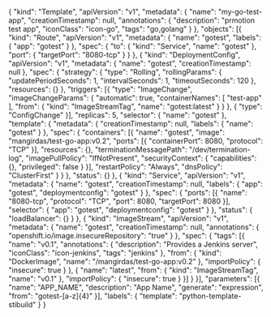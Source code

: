 {
                "kind": "Template",
                "apiVersion": "v1",
                "metadata": {
                                "name": "my-go-test-app",
                                "creationTimestamp": null,
                                "annotations": {
                                                "description": "prmotion test app",
                                                "iconClass": "icon-go",
                                                "tags": "go,golang"
                                }
                },
                "objects": [{
                                "kind": "Route",
                                "apiVersion": "v1",
                                "metadata": {
                                                "name": "gotest",
                                                "labels": {
                                                                "app": "gotest"
                                                }
                                },
                                "spec": {
                                                "to": {
                                                                "kind": "Service",
                                                                "name": "gotest"
                                                },
                                                "port": {
                                                                "targetPort": "8080-tcp"
                                                }
                                }
                }, {
                                "kind": "DeploymentConfig",
                                "apiVersion": "v1",
                                "metadata": {
                                                "name": "gotest",
                                                "creationTimestamp": null
                                },
                                "spec": {
                                                "strategy": {
                                                                "type": "Rolling",
                                                                "rollingParams": {
                                                                                "updatePeriodSeconds": 1,
                                                                                "intervalSeconds": 1,
                                                                                "timeoutSeconds": 120
                                                                },
                                                                "resources": {}
                                                },
                                                "triggers": [{
                                                                "type": "ImageChange",
                                                                "imageChangeParams": {
                                                                                "automatic": true,
                                                                                "containerNames": [
                                                                                                "test-app"
                                                                                ],
                                                                                "from": {
                                                                                                "kind": "ImageStreamTag",
                                                                                                "name": "gotest:latest"
                                                                                }
                                                                }
                                                }, {
                                                                "type": "ConfigChange"
                                                }],
                                                "replicas": 5,
                                                "selector": {
                                                                "name": "gotest"
                                                },
                                                "template": {
                                                                "metadata": {
                                                                                "creationTimestamp": null,
                                                                                "labels": {
                                                                                                "name": "gotest"
                                                                                }
                                                                },
                                                                "spec": {
                                                                                "containers": [{
                                                                                                "name": "gotest",
                                                                                                "image": "mangirdas/test-go-app:v0.2",
                                                                                                "ports": [{
                                                                                                                "containerPort": 8080,
                                                                                                                "protocol": "TCP"
                                                                                                }],
                                                                                                "resources": {},
                                                                                                "terminationMessagePath": "/dev/termination-log",
                                                                                                "imagePullPolicy": "IfNotPresent",
                                                                                                "securityContext": {
                                                                                                                "capabilities": {},
                                                                                                                "privileged": false
                                                                                                }
                                                                                }],
                                                                                "restartPolicy": "Always",
                                                                                "dnsPolicy": "ClusterFirst"
                                                                }
                                                }
                                },
                                "status": {}
                }, {
                                "kind": "Service",
                                "apiVersion": "v1",
                                "metadata": {
                                                "name": "gotest",
                                                "creationTimestamp": null,
                                                "labels": {
                                                                "app": "gotest",
                                                                "deploymentconfig": "gotest"
                                                }
                                },
                                "spec": {
                                                "ports": [{
                                                                "name": "8080-tcp",
                                                                "protocol": "TCP",
                                                                "port": 8080,
                                                                "targetPort": 8080
                                                }],
                                                "selector": {
                                                                "app": "gotest",
                                                                "deploymentconfig": "gotest"
                                                }
                                },
                                "status": {
                                                "loadBalancer": {}
                                }
                }, {
                                "kind": "ImageStream",
                                "apiVersion": "v1",
                                "metadata": {
                                                "name": "gotest",
                                                "creationTimestamp": null,
                                                "annotations": {
                                                                "openshift.io/image.insecureRepository": "true"
                                                }
                                },
                                "spec": {
                                                "tags": [{
                                                                "name": "v0.1",
                                                                "annotations": {
                                                                                "description": "Provides a Jenkins server",
                                                                                "iconClass": "icon-jenkins",
                                                                                "tags": "jenkins"
                                                                },
                                                                "from": {
                                                                                "kind": "DockerImage",
                                                                                "name": "/mangirdas/test-go-app:v0.2"
                                                                },
                                                                "importPolicy": {
                                                                                "insecure": true
                                                                }
                                                }, {
                                                                "name": "latest",
                                                                "from": {
                                                                                "kind": "ImageStreamTag",
                                                                                "name": "v0.1"
                                                                },
                                                                "importPolicy": {
                                                                                "insecure": true
                                                                }
                                                }]
                                }
                }],
                "parameters": [{
                                "name": "APP_NAME",
                                "description": "App Name",
                                "generate": "expression",
                                "from": "gotest-[a-z]{4}"
                }],
                "labels": {
                                "template": "python-template-stibuild"
                }
}
